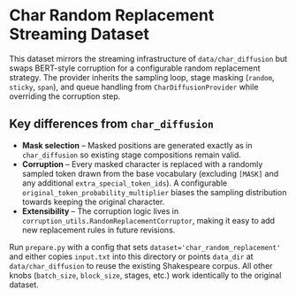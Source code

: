 # Char Random Replacement Streaming Dataset

This dataset mirrors the streaming infrastructure of `data/char_diffusion` but
swaps BERT-style corruption for a configurable random replacement strategy. The
provider inherits the sampling loop, stage masking (`random`, `sticky`,
`span`), and queue handling from `CharDiffusionProvider` while overriding the
corruption step.

## Key differences from `char_diffusion`

- **Mask selection** – Masked positions are generated exactly as in
  `char_diffusion` so existing stage compositions remain valid.
- **Corruption** – Every masked character is replaced with a randomly sampled
  token drawn from the base vocabulary (excluding `[MASK]` and any additional
  `extra_special_token_ids`). A configurable
  `original_token_probability_multiplier` biases the sampling distribution
  towards keeping the original character.
- **Extensibility** – The corruption logic lives in
  `corruption_utils.RandomReplacementCorruptor`, making it easy to add new
  replacement rules in future revisions.

Run `prepare.py` with a config that sets `dataset='char_random_replacement'`
and either copies `input.txt` into this directory or points `data_dir` at
`data/char_diffusion` to reuse the existing Shakespeare corpus. All other knobs
(`batch_size`, `block_size`, stages, etc.) work identically to the original
dataset.
